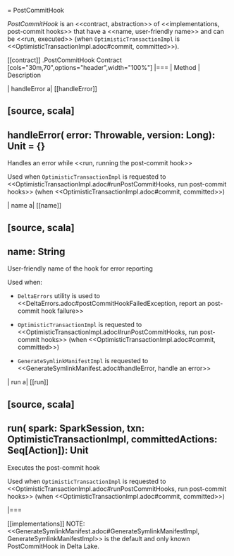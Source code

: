 = PostCommitHook

*PostCommitHook* is an <<contract, abstraction>> of <<implementations, post-commit hooks>> that have a <<name, user-friendly name>> and can be <<run, executed>> (when `OptimisticTransactionImpl` is <<OptimisticTransactionImpl.adoc#commit, committed>>).

[[contract]]
.PostCommitHook Contract
[cols="30m,70",options="header",width="100%"]
|===
| Method
| Description

| handleError
a| [[handleError]]

[source, scala]
----
handleError(
  error: Throwable,
  version: Long): Unit = {}
----

Handles an error while <<run, running the post-commit hook>>

Used when `OptimisticTransactionImpl` is requested to <<OptimisticTransactionImpl.adoc#runPostCommitHooks, run post-commit hooks>> (when <<OptimisticTransactionImpl.adoc#commit, committed>>)

| name
a| [[name]]

[source, scala]
----
name: String
----

User-friendly name of the hook for error reporting

Used when:

* `DeltaErrors` utility is used to <<DeltaErrors.adoc#postCommitHookFailedException, report an post-commit hook failure>>

* `OptimisticTransactionImpl` is requested to <<OptimisticTransactionImpl.adoc#runPostCommitHooks, run post-commit hooks>> (when <<OptimisticTransactionImpl.adoc#commit, committed>>)

* `GenerateSymlinkManifestImpl` is requested to <<GenerateSymlinkManifest.adoc#handleError, handle an error>>

| run
a| [[run]]

[source, scala]
----
run(
  spark: SparkSession,
  txn: OptimisticTransactionImpl,
  committedActions: Seq[Action]): Unit
----

Executes the post-commit hook

Used when `OptimisticTransactionImpl` is requested to <<OptimisticTransactionImpl.adoc#runPostCommitHooks, run post-commit hooks>> (when <<OptimisticTransactionImpl.adoc#commit, committed>>)

|===

[[implementations]]
NOTE: <<GenerateSymlinkManifest.adoc#GenerateSymlinkManifestImpl, GenerateSymlinkManifestImpl>> is the default and only known PostCommitHook in Delta Lake.

